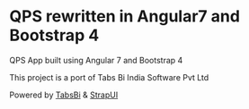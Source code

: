 # QPS rewritten in Angular7 and Bootstrap 4

QPS App built using Angular 7 and Bootstrap 4

This project is a port of Tabs Bi India Software Pvt Ltd

Powered by [TabsBi](http://Tabsbi.com/) & [StrapUI](http://Tabsbi.com/)


